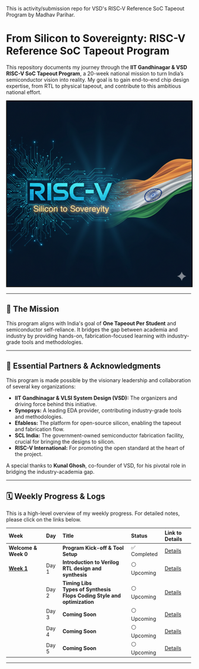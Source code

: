 
This is activity/submission repo for VSD's RISC‑V Reference SoC Tapeout Program by Madhav Parihar.

# From Silicon to Sovereignty: RISC-V Reference SoC Tapeout Program

This repository documents my journey through the **IIT Gandhinagar & VSD RISC-V SoC Tapeout Program**, a 20-week national mission to turn India’s semiconductor vision into reality. My goal is to gain end-to-end chip design expertise, from RTL to physical tapeout, and contribute to this ambitious national effort.

<p align="center">
  <img src="/Week_0/W0_images/Mission_RISCV_India.png" alt="SoC Design Flow" width="600" style="border:2px solid black;"/>
</p>

---

## 🚀 The Mission

This program aligns with India's goal of **One Tapeout Per Student** and semiconductor self-reliance. It bridges the gap between academia and industry by providing hands-on, fabrication-focused learning with industry-grade tools and methodologies.

---

## 🙏 Essential Partners & Acknowledgments

This program is made possible by the visionary leadership and collaboration of several key organizations:

* **IIT Gandhinagar & VLSI System Design (VSD):** The organizers and driving force behind this initiative.
* **Synopsys:** A leading EDA provider, contributing industry-grade tools and methodologies.
* **Efabless:** The platform for open-source silicon, enabling the tapeout and fabrication flow.
* **SCL India:** The government-owned semiconductor fabrication facility, crucial for bringing the designs to silicon.
* **RISC-V International:** For promoting the open standard at the heart of the project.

A special thanks to **Kunal Ghosh**, co-founder of VSD, for his pivotal role in bridging the industry-academia gap.

---

## 🗓️ Weekly Progress & Logs

This is a high-level overview of my weekly progress. For detailed notes, please click on the links below.

| Week | Day | Title | Status | Link to Details |
| :--- | :--- | :--- | :--- | :--- |
| **Welcome & Week 0** | |**Program Kick-off & Tool Setup** | ✅ Completed | [Details](https://github.com/NeoSemiDen/MP-VSD-RV-SoC-TO-P/blob/main/Week_0/Week_0_readme.md) |
|[**Week 1**](https://github.com/NeoSemiDen/MP-VSD-RV-SoC-TO-P/blob/main/Week_1/Week_1_readme.md)| Day 1 |**Introduction to Verilog RTL design and synthesis**|⚪ Upcoming|[Details](https://github.com/NeoSemiDen/MP-VSD-RV-SoC-TO-P/blob/main/Week_1/Day_1/W1_D1_readme.md)|
|| Day 2 | **Timing Libs** <br> **Types of Synthesis** <br> **Flops Coding Style and optimization** |⚪ Upcoming|[Details](https://github.com/NeoSemiDen/MP-VSD-RV-SoC-TO-P/blob/main/Week_1/Day_2/W1_D2_readme.md)|
|| Day 3 |**Coming Soon**|⚪ Upcoming|[Details](https://github.com/NeoSemiDen/MP-VSD-RV-SoC-TO-P/blob/main/Week_1/Day_3/W1_D3_readme.md)|
|| Day 4 |**Coming Soon**|⚪ Upcoming|[Details](https://github.com/NeoSemiDen/MP-VSD-RV-SoC-TO-P/blob/main/Week_1/Day_4/W1_D4_readme.md)|
|| Day 5 |**Coming Soon**|⚪ Upcoming|[Details](https://github.com/NeoSemiDen/MP-VSD-RV-SoC-TO-P/blob/main/Week_1/Day_5/W1_D5_readme.md)|
---

